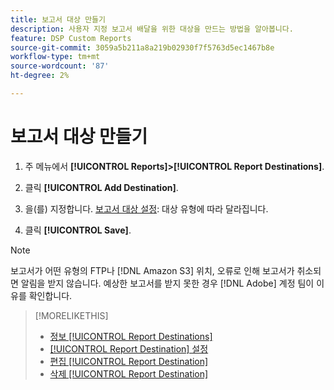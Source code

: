 ```yaml
---
title: 보고서 대상 만들기
description: 사용자 지정 보고서 배달을 위한 대상을 만드는 방법을 알아봅니다.
feature: DSP Custom Reports
source-git-commit: 3059a5b211a8a219b02930f7f5763d5ec1467b8e
workflow-type: tm+mt
source-wordcount: '87'
ht-degree: 2%

---
```


# 보고서 대상 만들기

1. 주 메뉴에서 **[!UICONTROL Reports]>[!UICONTROL Report Destinations]**.

1. 클릭 **[!UICONTROL Add Destination]**.

1. 을(를) 지정합니다. [보고서 대상 설정](/help/dsp/reports/report-destinations/report-destination-settings.md): 대상 유형에 따라 달라집니다.

1. 클릭 **[!UICONTROL Save]**.

>[!NOTE]
>
> 보고서가 어떤 유형의 FTP나 [!DNL Amazon S3] 위치, 오류로 인해 보고서가 취소되면 알림을 받지 않습니다. 예상한 보고서를 받지 못한 경우 [!DNL Adobe] 계정 팀이 이유를 확인합니다.

>[!MORELIKETHIS]
>
>* [정보 [!UICONTROL Report Destinations]](/help/dsp/reports/report-destinations/report-destination-about.md)
>* [[!UICONTROL Report Destination] 설정](/help/dsp/reports/report-destinations/report-destination-settings.md)
>* [편집 [!UICONTROL Report Destination]](/help/dsp/reports/report-destinations/report-destination-edit.md)
>* [삭제 [!UICONTROL Report Destination]](/help/dsp/reports/report-destinations/report-destination-delete.md)

